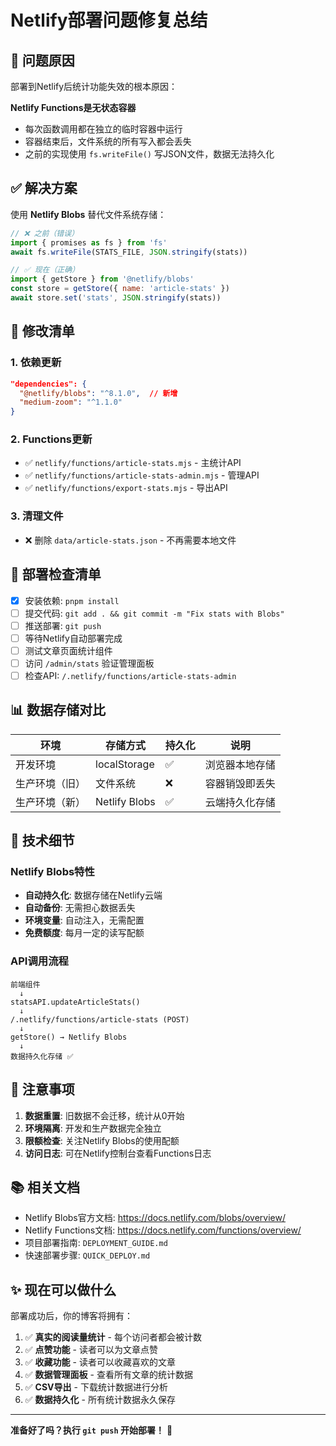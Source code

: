 # Netlify部署问题修复总结

## 🐛 问题原因

部署到Netlify后统计功能失效的根本原因：

**Netlify Functions是无状态容器**
- 每次函数调用都在独立的临时容器中运行
- 容器结束后，文件系统的所有写入都会丢失
- 之前的实现使用 `fs.writeFile()` 写JSON文件，数据无法持久化

## ✅ 解决方案

使用 **Netlify Blobs** 替代文件系统存储：

```javascript
// ❌ 之前（错误）
import { promises as fs } from 'fs'
await fs.writeFile(STATS_FILE, JSON.stringify(stats))

// ✅ 现在（正确）
import { getStore } from '@netlify/blobs'
const store = getStore({ name: 'article-stats' })
await store.set('stats', JSON.stringify(stats))
```

## 📝 修改清单

### 1. 依赖更新
```json
"dependencies": {
  "@netlify/blobs": "^8.1.0",  // 新增
  "medium-zoom": "^1.1.0"
}
```

### 2. Functions更新
- ✅ `netlify/functions/article-stats.mjs` - 主统计API
- ✅ `netlify/functions/article-stats-admin.mjs` - 管理API  
- ✅ `netlify/functions/export-stats.mjs` - 导出API

### 3. 清理文件
- ❌ 删除 `data/article-stats.json` - 不再需要本地文件

## 🎯 部署检查清单

- [x] 安装依赖: `pnpm install`
- [ ] 提交代码: `git add . && git commit -m "Fix stats with Blobs"`
- [ ] 推送部署: `git push`
- [ ] 等待Netlify自动部署完成
- [ ] 测试文章页面统计组件
- [ ] 访问 `/admin/stats` 验证管理面板
- [ ] 检查API: `/.netlify/functions/article-stats-admin`

## 📊 数据存储对比

| 环境 | 存储方式 | 持久化 | 说明 |
|------|---------|--------|------|
| 开发环境 | localStorage | ✅ | 浏览器本地存储 |
| 生产环境（旧） | 文件系统 | ❌ | 容器销毁即丢失 |
| 生产环境（新） | Netlify Blobs | ✅ | 云端持久化存储 |

## 🔧 技术细节

### Netlify Blobs特性
- **自动持久化**: 数据存储在Netlify云端
- **自动备份**: 无需担心数据丢失
- **环境变量**: 自动注入，无需配置
- **免费额度**: 每月一定的读写配额

### API调用流程
```
前端组件
  ↓
statsAPI.updateArticleStats()
  ↓
/.netlify/functions/article-stats (POST)
  ↓
getStore() → Netlify Blobs
  ↓
数据持久化存储 ✅
```

## 🚨 注意事项

1. **数据重置**: 旧数据不会迁移，统计从0开始
2. **环境隔离**: 开发和生产数据完全独立
3. **限额检查**: 关注Netlify Blobs的使用配额
4. **访问日志**: 可在Netlify控制台查看Functions日志

## 📚 相关文档

- Netlify Blobs官方文档: https://docs.netlify.com/blobs/overview/
- Netlify Functions文档: https://docs.netlify.com/functions/overview/
- 项目部署指南: `DEPLOYMENT_GUIDE.md`
- 快速部署步骤: `QUICK_DEPLOY.md`

## ✨ 现在可以做什么

部署成功后，你的博客将拥有：

1. ✅ **真实的阅读量统计** - 每个访问者都会被计数
2. ✅ **点赞功能** - 读者可以为文章点赞
3. ✅ **收藏功能** - 读者可以收藏喜欢的文章
4. ✅ **数据管理面板** - 查看所有文章的统计数据
5. ✅ **CSV导出** - 下载统计数据进行分析
6. ✅ **数据持久化** - 所有统计数据永久保存

---

**准备好了吗？执行 `git push` 开始部署！** 🚀

